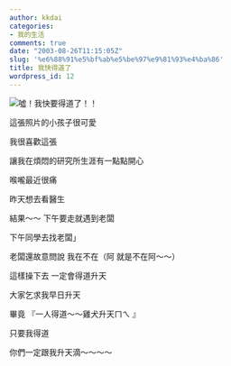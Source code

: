 ```yaml
---
author: kkdai
categories:
- 我的生活
comments: true
date: "2003-08-26T11:15:05Z"
slug: '%e6%88%91%e5%bf%ab%e5%be%97%e9%81%93%e4%ba%86'
title: 我快得道了
wordpress_id: 12
---
```


![噓！我快要得道了！！](http://www.evanlin.com/blog/archives/img/cc_baby.jpg)

這張照片的小孩子很可愛

我很喜歡這張

讓我在煩悶的研究所生涯有一點點開心



喉嚨最近很痛

昨天想去看醫生

結果～～ 下午要走就遇到老闆


下午同學去找老闆」

老闆還故意問說 我在不在（阿 就是不在阿～～）



這樣操下去 一定會得道升天


大家乞求我早日升天


畢竟 『一人得道～～雞犬升天ㄇㄟ 』

只要我得道

你們一定跟我升天滴～～～～
